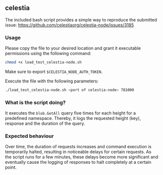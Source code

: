 ## celestia
The included bash script provides a simple way to reproduce
the submitted issue: https://github.com/celestiaorg/celestia-node/issues/3185

### Usage
Please copy the file to your desired location and grant it executable permissions using the following command: 
```bash
chmod +x load_test_celestia-node.sh
```

Make sure to export `$CELESTIA_NODE_AUTH_TOKEN`.

Execute the file with the following parameters:
```bash
./load_test_celestia-node.sh <port of celestia-node> 781000
```

### What is the script doing?
It executes the `blob.GetAll` query five times for each height for a predefined namespace.
Thereby, it logs the requested height (key), response and the duration of the query.

### Expected behaviour
Over time, the duration of requests increases and command execution is temporarily halted, 
resulting in noticeable delays for certain requests. As the script runs for a few minutes, 
these delays become more significant and eventually cause the logging of responses to halt 
completely at a certain point.
